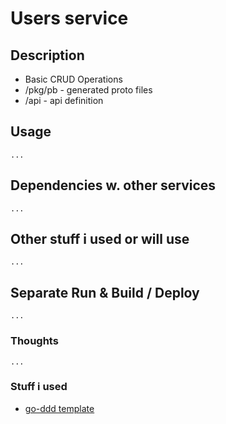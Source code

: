 # Users service

## Description

- Basic CRUD Operations
- /pkg/pb - generated proto files
- /api - api definition

## Usage

    ...

## Dependencies w. other services

    ...

## Other stuff i used or will use

    ...

## Separate Run & Build / Deploy

    ...

### Thoughts

    ...

### Stuff i used

- [go-ddd template](https://github.com/sklinkert/go-ddd/tree/main)
